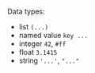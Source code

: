 Data types:

- list `(...)`
- named value `key ...`
- integer `42`, `#ff`
- float `3.1415`
- string `'...'`, `"..."`
